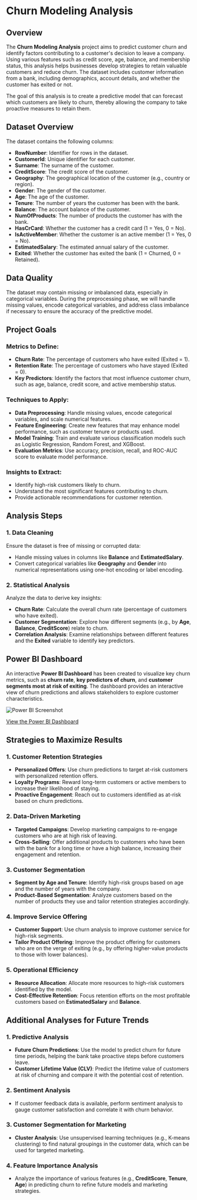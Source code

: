 # Churn Modeling Analysis

## Overview

The **Churn Modeling Analysis** project aims to predict customer churn and identify factors contributing to a customer's decision to leave a company. Using various features such as credit score, age, balance, and membership status, this analysis helps businesses develop strategies to retain valuable customers and reduce churn. The dataset includes customer information from a bank, including demographics, account details, and whether the customer has exited or not.

The goal of this analysis is to create a predictive model that can forecast which customers are likely to churn, thereby allowing the company to take proactive measures to retain them.

## Dataset Overview

The dataset contains the following columns:

- **RowNumber**: Identifier for rows in the dataset.
- **CustomerId**: Unique identifier for each customer.
- **Surname**: The surname of the customer.
- **CreditScore**: The credit score of the customer.
- **Geography**: The geographical location of the customer (e.g., country or region).
- **Gender**: The gender of the customer.
- **Age**: The age of the customer.
- **Tenure**: The number of years the customer has been with the bank.
- **Balance**: The account balance of the customer.
- **NumOfProducts**: The number of products the customer has with the bank.
- **HasCrCard**: Whether the customer has a credit card (1 = Yes, 0 = No).
- **IsActiveMember**: Whether the customer is an active member (1 = Yes, 0 = No).
- **EstimatedSalary**: The estimated annual salary of the customer.
- **Exited**: Whether the customer has exited the bank (1 = Churned, 0 = Retained).

## Data Quality

The dataset may contain missing or imbalanced data, especially in categorical variables. During the preprocessing phase, we will handle missing values, encode categorical variables, and address class imbalance if necessary to ensure the accuracy of the predictive model.

## Project Goals

### Metrics to Define:
- **Churn Rate**: The percentage of customers who have exited (Exited = 1).
- **Retention Rate**: The percentage of customers who have stayed (Exited = 0).
- **Key Predictors**: Identify the factors that most influence customer churn, such as age, balance, credit score, and active membership status.

### Techniques to Apply:
- **Data Preprocessing**: Handle missing values, encode categorical variables, and scale numerical features.
- **Feature Engineering**: Create new features that may enhance model performance, such as customer tenure or products used.
- **Model Training**: Train and evaluate various classification models such as Logistic Regression, Random Forest, and XGBoost.
- **Evaluation Metrics**: Use accuracy, precision, recall, and ROC-AUC score to evaluate model performance.

### Insights to Extract:
- Identify high-risk customers likely to churn.
- Understand the most significant features contributing to churn.
- Provide actionable recommendations for customer retention.

## Analysis Steps

### 1. Data Cleaning
Ensure the dataset is free of missing or corrupted data:
- Handle missing values in columns like **Balance** and **EstimatedSalary**.
- Convert categorical variables like **Geography** and **Gender** into numerical representations using one-hot encoding or label encoding.

### 2. Statistical Analysis
Analyze the data to derive key insights:
- **Churn Rate**: Calculate the overall churn rate (percentage of customers who have exited).
- **Customer Segmentation**: Explore how different segments (e.g., by **Age**, **Balance**, **CreditScore**) relate to churn.
- **Correlation Analysis**: Examine relationships between different features and the **Exited** variable to identify key predictors.


## Power BI Dashboard

An interactive **Power BI Dashboard** has been created to visualize key churn metrics, such as **churn rate**, **key predictors of churn**, and **customer segments most at risk of exiting**. The dashboard provides an interactive view of churn predictions and allows stakeholders to explore customer characteristics.

![Power BI Screenshot](link-to-screenshot.png)

[View the Power BI Dashboard](link-to-PowerBI-dashboard) 

## Strategies to Maximize Results

### 1. Customer Retention Strategies
- **Personalized Offers**: Use churn predictions to target at-risk customers with personalized retention offers.
- **Loyalty Programs**: Reward long-term customers or active members to increase their likelihood of staying.
- **Proactive Engagement**: Reach out to customers identified as at-risk based on churn predictions.

### 2. Data-Driven Marketing
- **Targeted Campaigns**: Develop marketing campaigns to re-engage customers who are at high risk of leaving.
- **Cross-Selling**: Offer additional products to customers who have been with the bank for a long time or have a high balance, increasing their engagement and retention.

### 3. Customer Segmentation
- **Segment by Age and Tenure**: Identify high-risk groups based on age and the number of years with the company.
- **Product-Based Segmentation**: Analyze customers based on the number of products they use and tailor retention strategies accordingly.

### 4. Improve Service Offering
- **Customer Support**: Use churn analysis to improve customer service for high-risk segments.
- **Tailor Product Offering**: Improve the product offering for customers who are on the verge of exiting (e.g., by offering higher-value products to those with lower balances).

### 5. Operational Efficiency
- **Resource Allocation**: Allocate more resources to high-risk customers identified by the model.
- **Cost-Effective Retention**: Focus retention efforts on the most profitable customers based on **EstimatedSalary** and **Balance**.

## Additional Analyses for Future Trends

### 1. Predictive Analysis
- **Future Churn Predictions**: Use the model to predict churn for future time periods, helping the bank take proactive steps before customers leave.
- **Customer Lifetime Value (CLV)**: Predict the lifetime value of customers at risk of churning and compare it with the potential cost of retention.

### 2. Sentiment Analysis
- If customer feedback data is available, perform sentiment analysis to gauge customer satisfaction and correlate it with churn behavior.

### 3. Customer Segmentation for Marketing
- **Cluster Analysis**: Use unsupervised learning techniques (e.g., K-means clustering) to find natural groupings in the customer data, which can be used for targeted marketing.

### 4. Feature Importance Analysis
- Analyze the importance of various features (e.g., **CreditScore**, **Tenure**, **Age**) in predicting churn to refine future models and marketing strategies.
